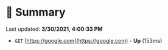 # 📖 Summary
Last updated: **3/30/2021, 4:00:33 PM**

- `GET` [https://google.com](https://google.com) - **Up** (153ms)
